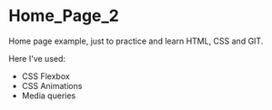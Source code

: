 # Home_Page_2
Home page example, just to practice and learn HTML, CSS and GIT.

Here I've used:
- CSS Flexbox
- CSS Animations
- Media queries
